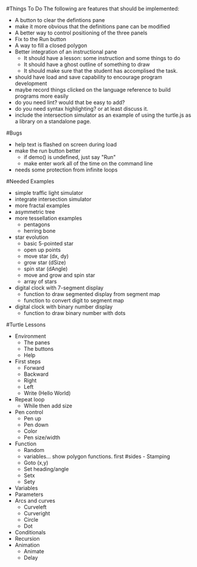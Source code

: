#Things To Do
The following are features that should be implemented:

* A button to clear the defintions pane
* make it more obvious that the definitions pane can be modified
* A better way to control positioning of the three panels
* Fix to the Run button
* A way to fill a closed polygon
* Better integration of an instructional pane
	* It should have a lesson: some instruction and some things to do
	* It should have a ghost outline of something to draw
	* It should make sure that the student has accomplised the task.
* should have load and save capability to encourage program development
* maybe record things clicked on the language reference to build programs more easily
* do you need lint? would that be easy to add?
* do you need syntax highlighting? or at least discuss it.
* include the intersection simulator as an example of using the turtle.js as a library on a standalone page.

#Bugs
* help text is flashed on screen during load
* make the run button better
	* if demo() is undefined, just say "Run"
	* make enter work all of the time on the command line
* needs some protection from infinite loops

 
#Needed Examples
* simple traffic light simulator
* integrate intersection simulator
* more fractal examples
* asymmetric tree
* more tessellation examples
	* pentagons
	* herring bone
* star evolution
	* basic 5-pointed star
	* open up points
	* move star (dx, dy)
	* grow star (dSize)
	* spin star (dAngle)
	* move and grow and spin star
	* array of stars
* digital clock with 7-segment display
	* function to draw segmented display from segment map
	* function to convert digit to segment map
* digital clock with binary number display
	* function to draw binary number with dots
	
#Turtle Lessons

- Environment
	- The panes
	- The buttons
	- Help
- First steps
    - Forward
    - Backward
    - Right
    - Left
    - Write (Hello World)
- Repeat loop
	- While
then add size
- Pen control
    - Pen up
    - Pen down
    - Color
    - Pen size/width
- Function
    - Random
	- variables… show polygon functions. first #sides - Stamping
    - Goto (x,y)
    - Set heading/angle
    - Setx
    - Sety
- Variables
- Parameters
- Arcs and curves
    - Curveleft
    - Curveright
    - Circle
    - Dot
- Conditionals
- Recursion
- Animation
    - Animate
    - Delay